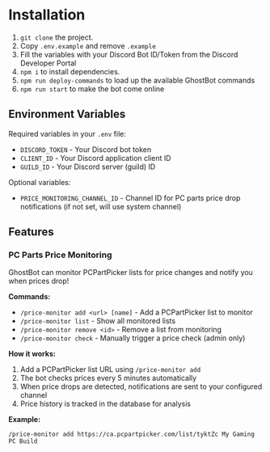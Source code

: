 # Installation

1. `git clone` the project.
2. Copy `.env.example` and remove `.example`
3. Fill the variables with your Discord Bot ID/Token from the Discord Developer Portal
4. `npm i` to install dependencies.
5. `npm run deploy-commands` to load up the available GhostBot commands
6. `npm run start` to make the bot come online

## Environment Variables

Required variables in your `.env` file:

- `DISCORD_TOKEN` - Your Discord bot token
- `CLIENT_ID` - Your Discord application client ID
- `GUILD_ID` - Your Discord server (guild) ID

Optional variables:

- `PRICE_MONITORING_CHANNEL_ID` - Channel ID for PC parts price drop notifications (if not set, will use system channel)

## Features

### PC Parts Price Monitoring

GhostBot can monitor PCPartPicker lists for price changes and notify you when prices drop!

**Commands:**
- `/price-monitor add <url> [name]` - Add a PCPartPicker list to monitor
- `/price-monitor list` - Show all monitored lists
- `/price-monitor remove <id>` - Remove a list from monitoring
- `/price-monitor check` - Manually trigger a price check (admin only)

**How it works:**
1. Add a PCPartPicker list URL using `/price-monitor add`
2. The bot checks prices every 5 minutes automatically
3. When price drops are detected, notifications are sent to your configured channel
4. Price history is tracked in the database for analysis

**Example:**
```
/price-monitor add https://ca.pcpartpicker.com/list/tyktZc My Gaming PC Build
```

